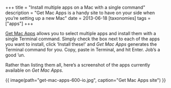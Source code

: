 +++
title = "Install multiple apps on a Mac with a single command"
description = "Get Mac Apps is a handy site to have on your side when you’re setting up a new Mac"
date = 2013-06-18
[taxonomies]
tags = ["apps"]
+++

[Get Mac Apps](http://getmacapps.com) allows you to select multiple apps and install them with a single Terminal command. Simply check the box next to each of the apps you want to install, click ‘Install these!’ and *Get Mac Apps* generates the Terminal command for you. Copy, paste in Terminal, and hit Enter. Job’s a good ’un.

Rather than listing them all, here’s a screenshot of the apps currently available on *Get Mac Apps*.

{{ image(path="get-mac-apps-600-io.jpg", caption="Get Mac Apps site") }}